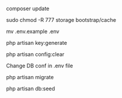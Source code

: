 composer update

sudo chmod -R 777 storage bootstrap/cache

mv .env.example .env

php artisan key:generate

php artisan config:clear

Change DB conf in .env file

php artisan migrate

php artisan db:seed
